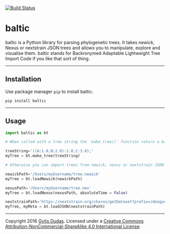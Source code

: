 [![Build Status](https://travis-ci.com/evogytis/baltic.svg?branch=master)](https://travis-ci.com/evogytis/baltic)

# baltic

baltic is a Python library for parsing phylogenetic trees. It takes newick, Nexus or nextstrain JSON trees and allows you to manipulate, explore and visualise them. baltic stands for Backronymed Adaptable Lightweight Tree Import Code if you like that sort of thing.

--------------------

## Installation

Use package manager `pip` to install baltic:
```
pip install baltic
```

--------------------

## Usage

```python
import baltic as bt

# When called with a tree string the `make_tree()` function return a baltic tree object:

treeString='((A:1.0,B:2.0):1.0,C:3.0);'
myTree = bt.make_tree(treeString)

# Otherwise you can import trees from newick, nexus or nextstrain JSON files

newickPath='/Users/myUsername/tree.newick'
myTree = bt.loadNewick(newickPath)

nexusPath='/Users/myUsername/tree.nex'
myTree = bt.loadNexus(nexusPath, absoluteTime = False)

nextstrainPath='https://nextstrain.org/charon/getDataset?prefix=/dengue/denv1'
myTree, myMeta = bt.loadJSON(nextstrainPath)

```

----------------

Copyright 2016 [Gytis Dudas](https://twitter.com/evogytis). Licensed under a [Creative Commons Attribution-NonCommercial-ShareAlike 4.0 International License](http://creativecommons.org/licenses/by-nc-sa/4.0/).
